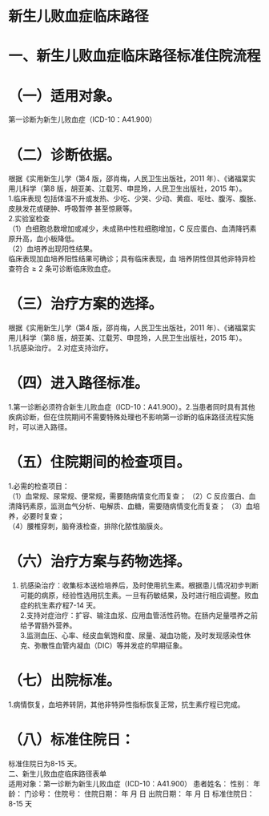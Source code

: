 # 新生儿败血症临床路径  
#     一、新生儿败血症临床路径标准住院流程  
# （一）适用对象。  
第一诊断为新生儿败血症（ICD-10：A41.900）  
#     （二）诊断依据。  
根据《实用新生儿学（第4 版，邵肖梅，人民卫生出版社，2011 年）、《诸福棠实用儿科学（第8 版，胡亚美、江载芳、申昆玲，人民卫生出版社，2015 年）。  
1.临床表现   包括体温不升或发热、少吃、少哭、少动、黄疸、呕吐、腹泻、腹胀、皮肤发花或硬肿、呼吸暂停 甚至惊厥等。  
2.实验室检查  
（1）白细胞总数增加或减少，未成熟中性粒细胞增加，C 反应蛋白、血清降钙素原升高，血小板降低。  
（2）血培养出现阳性结果。  
临床表现加血培养阳性结果可确诊；具有临床表现，血 培养阴性但其他非特异检查符合${\geqslant}2$ 条可诊断临床败血症。  
# （三）治疗方案的选择。  
根据《实用新生儿学（第4 版，邵肖梅，人民卫生出版社，2011 年）、《诸福棠实用儿科学（第8 版，胡亚美、江载芳、申昆玲，人民卫生出版社，2015 年）。  
1.抗感染治疗。 2.对症支持治疗。  
# （四）进入路径标准。  
1.第一诊断必须符合新生儿败血症（ICD-10：A41.900）。2.当患者同时具有其他疾病诊断，但在住院期间不需要特殊处理也不影响第一诊断的临床路径流程实施时，可以进入路径。  
# （五）住院期间的检查项目。  
1.必需的检查项目：  
（1）血常规、尿常规、便常规，需要随病情变化而复查； （2）C 反应蛋白、血清降钙素原，监测血气分析、电解质、血糖，需要随病情变化而复查； （3）血培养，必要时复查；  
（4）腰椎穿刺，脑脊液检查，排除化脓性脑膜炎。  
# （六）治疗方案与药物选择。  
1. 抗感染治疗：收集标本送检培养后，及时使用抗生素。根据患儿情况初步判断可能的病原，经验性选用抗生素。一旦有药敏结果，及时进行相应调整。败血症的抗生素疗程7-14 天。  
2.支持对症治疗：扩容、输注血浆、应用血管活性药物。在肠内足量喂养之前给予胃肠外营养。  
3.监测血压、心率、经皮血氧饱和度、尿量、凝血功能，及时发现感染性休克、弥散性血管内凝血（DIC）等并发症的早期征象。  
# （七）出院标准。  
1.病情恢复，血培养转阴，其他非特异性指标恢复正常，抗生素疗程已完成。  
# （八）标准住院日：  
标准住院日为8-15 天。  
二、新生儿败血症临床路径表单  
适用对象：第一诊断为新生儿败血症（ICD-10：A41.900） 患者姓名：           性别：    年龄：     门诊号：       住院号：         住院日期：    年   月   日 出院日期：     年   月    日  标准住院日：8-15 天  
